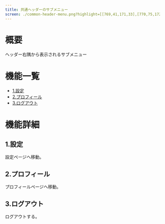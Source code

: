 ```yaml
---
title: 共通ヘッダーのサブメニュー
screen: ./common-header-menu.png?highlight=[[769,41,171,33],[770,75,172,29],[770,105,172,30]]
---
```


# 概要

ヘッダー右隅から表示されるサブメニュー

# 機能一覧

-   [1.設定](#1.設定)
-   [2.プロフィール](#2.プロフィール)
-   [3.ログアウト](#3.ログアウト)

# 機能詳細

## 1.設定

設定ページへ移動。

## 2.プロフィール

プロフィールページへ移動。

## 3.ログアウト

ログアウトする。
